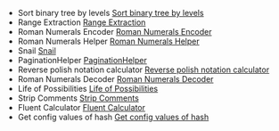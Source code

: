 - Sort binary tree by levels [Sort binary tree by levels](https://www.codewars.com/kata/sort-binary-tree-by-levels)
- Range Extraction [Range Extraction](https://www.codewars.com/kata/range-extraction)
- Roman Numerals Encoder [Roman Numerals Encoder](https://www.codewars.com/kata/roman-numerals-encoder)
- Roman Numerals Helper [Roman Numerals Helper](https://www.codewars.com/kata/roman-numerals-helper)
- Snail [Snail](https://www.codewars.com/kata/snail)
- PaginationHelper [PaginationHelper](https://www.codewars.com/kata/paginationhelper)
- Reverse polish notation calculator [Reverse polish notation calculator](https://www.codewars.com/kata/reverse-polish-notation-calculator)
- Roman Numerals Decoder [Roman Numerals Decoder](https://www.codewars.com/kata/roman-numerals-decoder)
- Life of Possibilities [Life of Possibilities](https://www.codewars.com/kata/life-of-possibilities)
- Strip Comments [Strip Comments](https://www.codewars.com/kata/strip-comments)
- Fluent Calculator [Fluent Calculator](https://www.codewars.com/kata/fluent-calculator)
- Get config values of hash [Get config values of hash](https://www.codewars.com/kata/get-config-values-of-hash)
